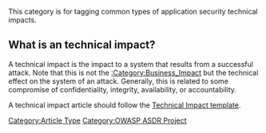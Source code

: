 This category is for tagging common types of application security
technical impacts.

## What is an technical impact?

A technical impact is the impact to a system that results from a
successful attack. Note that this is not the
[:Category:Business_Impact](:Category:Business_Impact "wikilink") but
the technical effect on the system of an attack. Generally, this is
related to some compromise of confidentiality, integrity, availability,
or accountability.

A technical impact article should follow the [Technical Impact
template](Technical_Impact_template "wikilink").

[Category:Article Type](Category:Article_Type "wikilink")
[Category:OWASP ASDR Project](Category:OWASP_ASDR_Project "wikilink")